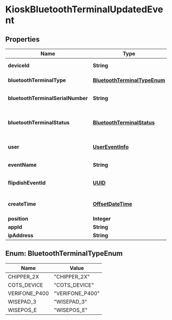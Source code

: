 
# KioskBluetoothTerminalUpdatedEvent

## Properties
Name | Type | Description | Notes
------------ | ------------- | ------------- | -------------
**deviceId** | **String** | Device Id of the Kiosk |  [optional]
**bluetoothTerminalType** | [**BluetoothTerminalTypeEnum**](#BluetoothTerminalTypeEnum) | Terminal Type |  [optional]
**bluetoothTerminalSerialNumber** | **String** | Serial number of the terminal |  [optional]
**bluetoothTerminalStatus** | [**BluetoothTerminalStatus**](BluetoothTerminalStatus.md) | Status of the connected terminal |  [optional]
**user** | [**UserEventInfo**](UserEventInfo.md) | User who made the change |  [optional]
**eventName** | **String** | The event name |  [optional]
**flipdishEventId** | [**UUID**](UUID.md) | The identitfier of the event |  [optional]
**createTime** | [**OffsetDateTime**](OffsetDateTime.md) | The time of creation of the event |  [optional]
**position** | **Integer** | Position |  [optional]
**appId** | **String** | App id |  [optional]
**ipAddress** | **String** | Ip Address |  [optional]


<a name="BluetoothTerminalTypeEnum"></a>
## Enum: BluetoothTerminalTypeEnum
Name | Value
---- | -----
CHIPPER_2X | &quot;CHIPPER_2X&quot;
COTS_DEVICE | &quot;COTS_DEVICE&quot;
VERIFONE_P400 | &quot;VERIFONE_P400&quot;
WISEPAD_3 | &quot;WISEPAD_3&quot;
WISEPOS_E | &quot;WISEPOS_E&quot;



